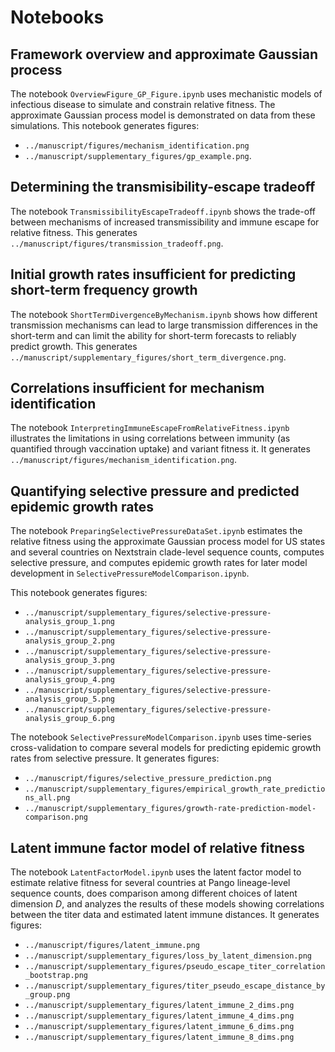 # Notebooks

## Framework overview and approximate Gaussian process

The notebook `OverviewFigure_GP_Figure.ipynb` uses mechanistic models of infectious disease to simulate and constrain relative fitness.
The approximate Gaussian process model is demonstrated on data from these simulations.
This notebook generates figures:
- `../manuscript/figures/mechanism_identification.png`
- `../manuscript/supplementary_figures/gp_example.png`.

## Determining the transmisibility-escape tradeoff

The notebook `TransmissibilityEscapeTradeoff.ipynb` shows the trade-off between mechanisms of increased transmissibility and immune escape for relative fitness.
This generates `../manuscript/figures/transmission_tradeoff.png`.

##  Initial growth rates insufficient for predicting short-term frequency growth

The notebook `ShortTermDivergenceByMechanism.ipynb` shows how different transmission mechanisms can lead to large transmission differences in the short-term and can limit the ability for short-term forecasts to reliably predict growth.
This generates `../manuscript/supplementary_figures/short_term_divergence.png`.

## Correlations insufficient for mechanism identification

The notebook `InterpretingImmuneEscapeFromRelativeFitness.ipynb` illustrates the limitations in using correlations between immunity (as quantified through vaccination uptake) and variant fitness it.
It generates `../manuscript/figures/mechanism_identification.png`.

## Quantifying selective pressure and predicted epidemic growth rates

The notebook `PreparingSelectivePressureDataSet.ipynb` estimates the relative fitness using the approximate Gaussian process model for US states and several countries on Nextstrain clade-level sequence counts, computes selective pressure, and computes epidemic growth rates for later model development in `SelectivePressureModelComparison.ipynb`.

This notebook generates figures:
- `../manuscript/supplementary_figures/selective-pressure-analysis_group_1.png`
- `../manuscript/supplementary_figures/selective-pressure-analysis_group_2.png`
- `../manuscript/supplementary_figures/selective-pressure-analysis_group_3.png`
- `../manuscript/supplementary_figures/selective-pressure-analysis_group_4.png`
- `../manuscript/supplementary_figures/selective-pressure-analysis_group_5.png`
- `../manuscript/supplementary_figures/selective-pressure-analysis_group_6.png`

The notebook `SelectivePressureModelComparison.ipynb` uses time-series cross-validation to compare several models for predicting epidemic growth rates from selective pressure.
It generates figures:
- `../manuscript/figures/selective_pressure_prediction.png`
- `../manuscript/supplementary_figures/empirical_growth_rate_predictions_all.png`
- `../manuscript/supplementary_figures/growth-rate-prediction-model-comparison.png`

## Latent immune factor model of relative fitness

The notebook `LatentFactorModel.ipynb` uses the latent factor model to estimate relative fitness for several countries at Pango lineage-level sequence counts, does comparison among different choices of latent dimension $D$, and analyzes the results of these models showing correlations between the titer data and estimated latent immune distances.
It generates figures:
- `../manuscript/figures/latent_immune.png`
- `../manuscript/supplementary_figures/loss_by_latent_dimension.png`
- `../manuscript/supplementary_figures/pseudo_escape_titer_correlation_bootstrap.png`
- `../manuscript/supplementary_figures/titer_pseudo_escape_distance_by_group.png`
- `../manuscript/supplementary_figures/latent_immune_2_dims.png`
- `../manuscript/supplementary_figures/latent_immune_4_dims.png`
- `../manuscript/supplementary_figures/latent_immune_6_dims.png`
- `../manuscript/supplementary_figures/latent_immune_8_dims.png`
